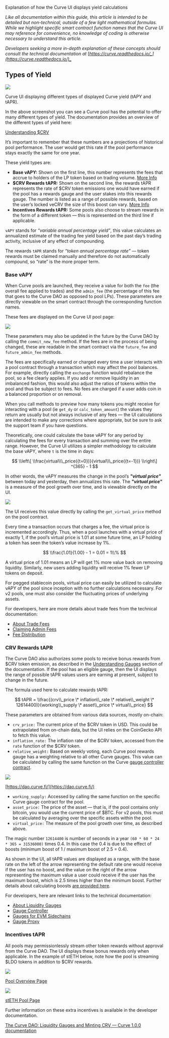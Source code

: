 Explanation of how the Curve UI displays yield calculations

_Like all documentation within this guide, this article is intended to be detailed but non-technical, outside of a few light mathematical formulas. While we highlight specific smart contract function names that the Curve UI may reference for convenience, no knowledge of coding is otherwise necessary to understand this article._

_Developers seeking a more in-depth explanation of these concepts should consult the technical documentation at_ [_https://curve.readthedocs.io/_](https://curve.readthedocs.io/)_​_

## **Types of Yield**

![](https://2254922201-files.gitbook.io/~/files/v0/b/gitbook-x-prod.appspot.com/o/spaces%2F-MFA0rQI3SzfbVFgp3Ic%2Fuploads%2FuU5W9iUW3C2C8XLwunvN%2Fimage.png?alt=media&token=ea3b4fe0-1297-4df0-9f45-71860c323d60)

Curve UI displaying different types of displayed Curve yield (tAPY and tAPR).

In the above screenshot you can see a Curve pool has the potential to offer many different types of yield. The documentation provides an overview of the different types of yield here:

[Understanding $CRV](../crv-token/understanding-crv.md)

It’s important to remember that these numbers are a projections of historical pool performance. The user would get this rate if the pool performance stays exactly the same for one year.

These yield types are:

*   **Base vAPY:** Shown on the first line, this number represents the fees that accrue to holders of the LP token based on trading volume. [More Info](https://resources.curve.fi/lp/understanding-curve-pools)​
*   **$CRV Rewards tAPR:** Shown on the second line, the rewards tAPR represents the rate of $CRV token emissions one would have earned if the pool has a rewards gauge and the user stakes into this rewards gauge. The number is listed as a range of possible rewards, based on the user’s locked veCRV the size of this boost can vary. [More Info](https://resources.curve.fi/reward-gauges/understanding-gauges)​
*   **Incentives Rewards tAPR:** Some pools also choose to stream rewards in the form of a different token — this is represented on the third line if applicable.

`vAPY` stands for _“variable annual percentage yield”_, this value calculates an annualized estimate of the trading fee yield based on the past day’s trading activity, inclusive of any effect of compounding.

The rewards `tAPR` stands for _“token annual percentage rate”_ — token rewards must be claimed manually and therefore do not automatically compound, so “rate” is the more proper term.

### **Base vAPY**

When Curve pools are launched, they receive a value for both the `fee` (the overall fee applied to trades) and the `admin_fee` (the percentage of this fee that goes to the Curve DAO as opposed to pool LPs). These parameters are directly viewable on the smart contract through the corresponding function names.

These fees are displayed on the Curve UI pool page:

![](https://2254922201-files.gitbook.io/~/files/v0/b/gitbook-x-prod.appspot.com/o/spaces%2F-MFA0rQI3SzfbVFgp3Ic%2Fuploads%2FOdWnoPKYUYbnkdJk3hcB%2Fimage.png?alt=media&token=8a6f3f31-39aa-413d-90b5-cdd6cb9859a9)

These parameters may also be updated in the future by the Curve DAO by calling the `commit_new_fee` method. If the fees are in the process of being changed, these are readable in the smart contract via the `future_fee` and `future_admin_fee` methods.

The fees are specifically earned or charged every time a user interacts with a pool contract through a transaction which may affect the pool balances. For example, directly calling the `exchange` function would rebalance the pool, so a fee clearly applies. If you add or remove liquidity in an imbalanced fashion, this would also adjust the ratios of tokens within the pool and thus be subject to fees. No fees are charged if a user adds coin in a balanced proportion or on removal.

When you call methods to preview how many tokens you might receive for interacting with a pool (ie `get_dy` or `calc_token_amount`) the values they return are usually but not always inclusive of any fees — the UI calculations are intended to make any corrections where appropriate, but be sure to ask the support team if you have questions.

Theoretically, one could calculate the base vAPY for any period by calculating the fees for every transaction and summing over the entire range. However, the Curve UI utilizes a simpler methodology to calculate the base vAPY, where `t` is the time in days:

$$
\\left\[ \\frac{virtual\\\_price({t=0})}{virtual\\\_price({t=-1})} \\right\] ^{365} - 1
$$

In other words, the vAPY measures the change in the pool’s _**"virtual price"**_ between today and yesterday, then annualizes this rate. The _**"virtual price"**_ is a measure of the pool growth over time, and is viewable directly on the UI.

![](https://2254922201-files.gitbook.io/~/files/v0/b/gitbook-x-prod.appspot.com/o/spaces%2F-MFA0rQI3SzfbVFgp3Ic%2Fuploads%2FqqcRLlYyvbn5A0bDD4WN%2Fimage.png?alt=media&token=f237c6ce-a9d6-4947-b419-35525b1752c3)


The UI receives this value directly by calling the `get_virtual_price` method on the pool contract.

Every time a transaction occurs that charges a fee, the virtual price is incremented accordingly. Thus, when a pool launches with a virtual price of exactly 1, if the pool’s virtual price is 1.01 at some future time, an LP holding a token has seen the token’s value increase by 1%.

$$
\\frac{1.01}{1.00} - 1 = 0.01 = 1\\%
$$

A virtual price of 1.01 means an LP will get 1% more value back on removing liquidity. Similarly, new users adding liquidity will receive 1% fewer LP tokens on deposit.

For pegged stablecoin pools, virtual price can easily be utilized to calculate vAPY of the pool since inception with no further calculations necessary. For v2 pools, one must also consider the fluctuating prices of underlying assets.

For developers, here are more details about trade fees from the technical documentation:

*   ​[About Trade Fees](https://curve.readthedocs.io/factory-deployer.html?highlight=fees#trade-fees)​
*   ​[Claiming Admin Fees](https://curve.readthedocs.io/factory-pools.html?highlight=fees#claiming-admin-fees)​
*   ​[Fee Distribution](https://curve.readthedocs.io/dao-fees.html?highlight=fees#fee-distribution)​
    

### **CRV Rewards tAPR**

The Curve DAO also authorizes some pools to receive bonus rewards from $CRV token emission, as described in the [Understanding Gauges](https://resources.curve.fi/reward-gauges/understanding-gauges) section of the documentation. If the pool has an eligible gauge, then the UI displays the range of possible tAPR values users are earning at present, subject to change in the future.

The formula used here to calculate rewards tAPR:

$$
tAPR = \\frac{(crv\\_price \* inflation\\_rate \* relative\\_weight \* 12614400)}{working\\_supply \* asset\\_price \* virtual\\_price}
$$


These parameters are obtained from various data sources, mostly on-chain:

*   `crv_price:` The current price of the $CRV token in USD. This could be extrapolated from on-chain data, but the UI relies on the CoinGecko API to fetch this value.
*   `inflation_rate:` The inflation rate of the $CRV token, accessed from the `rate` function of the $CRV token.
*   `relative_weight:` Based on weekly voting, each Curve pool rewards gauge has a weighting relative to all other Curve gauges. This value can be calculated by calling the same function on the Curve [gauge controller contract](https://curve.readthedocs.io/dao-gauges.html#the-gauge-controller).
    
![](https://2254922201-files.gitbook.io/~/files/v0/b/gitbook-x-prod.appspot.com/o/spaces%2F-MFA0rQI3SzfbVFgp3Ic%2Fuploads%2FkbK4WEzw5h5a4KRPjvt5%2Fimage.png?alt=media&token=7b88916f-c1ca-47c4-bb1c-5ba90180ef6a)

​[https://dao.curve.fi/](https://dao.curve.fi/)​

*   `working_supply:` Accessed by calling the same function on the specific Curve gauge contract for the pool.
*   `asset_price:` The price of the asset — that is, if the pool contains only bitcoin, you would use the current price of $BTC. For v2 pools, this must be calculated by averaging over the specific assets within the pool.
*   `virtual_price:` The measure of the pool growth over time, as described above.
    
The magic number `12614400` is number of seconds in a year `(60 * 60 * 24 * 365 = 31536000)` times 0.4. In this case the 0.4 is due to the effect of boosts (minimum boost of 1 / maximum boost of 2.5 = 0.4).

As shown in the UI, all tAPR values are displayed as a range, with the base rate on the left of the arrow representing the default rate one would receive if the user has no boost, and the value on the right of the arrow representing the maximum value a user could receive if the user has the maximum boost, which is 2.5 times higher than the minimum boost. Further details about calculating boosts [are provided here](https://resources.curve.fi/governance/vote-locking-boost#how-is-your-boost-calculated).

For developers, here are relevant links to the technical documentation:

*   ​[About Liquidity Gauges](https://curve.readthedocs.io/dao-gauges.html?highlight=gauge)​
*   ​[Gauge Controller](https://curve.readthedocs.io/dao-gauges.html#the-gauge-controller)​
*   ​[Gauges for EVM Sidechains](https://curve.readthedocs.io/dao-gauges-sidechain.html)​
*   ​[Gauge Proxy](https://curve.readthedocs.io/dao-ownership.html?highlight=gauge#gaugeproxy)​
    
### **Incentives tAPR**

All pools may permissionlessly stream other token rewards without approval from the Curve DAO. The UI displays these bonus rewards only when applicable. In the example of stETH below, note how the pool is streaming $LDO tokens in addition to $CRV rewards.

![](https://2254922201-files.gitbook.io/~/files/v0/b/gitbook-x-prod.appspot.com/o/spaces%2F-MFA0rQI3SzfbVFgp3Ic%2Fuploads%2FeVepA0567eDpywgwnLm5%2Fimage.png?alt=media&token=ac4507a4-8ef3-4647-9dc7-e43ba1e595e7)

​[Pool Overview Page](https://curve.fi/#/ethereum/pools)​

![](https://2254922201-files.gitbook.io/~/files/v0/b/gitbook-x-prod.appspot.com/o/spaces%2F-MFA0rQI3SzfbVFgp3Ic%2Fuploads%2FflHlTfGPJlMu6UWF8TSo%2Fimage.png?alt=media&token=0877737d-7d27-48be-8461-0c6184b771bd)

​[stETH Pool Page](https://curve.fi/#/ethereum/pools/steth/deposit)​

Further information on these extra incentives is available in the developer documentation.

[The Curve DAO: Liquidity Gauges and Minting CRV — Curve 1.0.0 documentation](https://curve.readthedocs.io/dao-gauges.html?highlight=reward_token#liquiditygaugereward)
